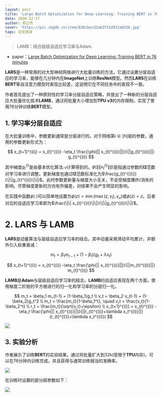 ```yaml
---
layout: post
title: 'Large Batch Optimization for Deep Learning: Training BERT in 76 minutes'
date: 2020-12-17
author: 郑之杰
cover: 'https://pic.imgdb.cn/item/620cbecd2ab3f51d912a0256.jpg'
tags: 论文阅读
---
```


> LAMB：结合层级自适应学习率与Adam.

- paper：[Large Batch Optimization for Deep Learning: Training BERT in 76 minutes](https://arxiv.org/abs/1904.00962)

**LARS**是一种常用的对大型神经网络进行大批量训练的方法，它通过设置分层自适应的学习率，能够在几分钟内在**ImageNet**上训练**ResNet**模型。然而**LARS**在训练**BERT**等自注意力模型时表现比较差，这说明它在不同任务中的表现不一致。

作者首先提出了一种原则性的学习率分层自适应策略，并提出了一种新的分层自适应大批量优化技术**LAMB**，通过将批量大小增加到**TPU v3**的内存限制，实现了使用$76$分钟训练**BERT**模型。

## 1. 学习率分层自适应

在大批量训练中，参数更新通常是分层进行的。对于网络第$i \in [h]$层的参数，通用的参数更新形式为：

$$ x_{t+1}^{(i)} =  x_{t}^{(i)} -\eta_t \frac{\phi(|| x_{t}^{(i)}||)}{||g_{t}^{(i)}||} g_{t}^{(i)} $$

其中梯度$g_t^{(i)}$是由基本优化算法$\mathcal{A}$计算得到的。$\phi(\|\| x_{t}^{(i)}\|\|)$是指通过参数的**l2**范数对学习率进行调整。更新梯度也通过**l2**范数标准化为$\frac{g_{t}^{(i)}}{\|\|g_{t}^{(i)}\|\|}$。此时参数更新量与梯度大小无关，不会受梯度爆炸/消失的影响。尽管梯度更新的方向有所偏差，对结果不会产生明显的影响。

在实践中函数$\phi(\cdot)$可以简单地设置为$\phi(z)=\min(\max(z,\gamma_l),\gamma_u)$或$\phi(z)=z$。后者对应的自适应学习率即为$\frac{\|\| x_{t}^{(i)}\|\|}{\|\|g_{t}^{(i)}\|\|}$。


# 2. LARS 与 LAMB

**LARS**是动量算法与层级自适应学习率的结合。其中动量采用滑动平均累计，并额外引入权重衰减：

$$ m_t = \beta_1 m_{t-1} + (1-\beta_1)(g_t+\lambda x_t) $$

$$ x_{t+1}^{(i)} =  x_{t}^{(i)} -\eta_t \frac{\phi(|| x_{t}^{(i)}||)}{||m_{t}^{(i)}||} m_{t}^{(i)} $$

**LAMB**是**Adam**与层级自适应学习率的结合。**LAMB**的自适应表现在两个方面，使用梯度二阶矩的平方根进行的归一化和学习率的分层归一化。

$$ m_t = \beta_1 m_{t-1} + (1-\beta_1)g_t \\ v_t = \beta_2 v_{t-1} + (1-\beta_2)g_t^2 \\ m_t = \frac{m_t}{1-\beta_1^t}, \quad v_t = \frac{v_t}{1-\beta_2^t} \\ r_t = \frac{m_t}{\sqrt{v_t}+\epsilon} \\ x_{t+1}^{(i)} =  x_{t}^{(i)} -\eta_t \frac{\phi(|| x_{t}^{(i)}||)}{||r_{t}^{(i)}+\lambda x_t^{(i)}||} (r_{t}^{(i)}+\lambda x_t^{(i)}) $$

![](https://pic.imgdb.cn/item/620df6872ab3f51d91e451b8.jpg)


## 3. 实验分析

作者展示了训练**BERT**的实验结果。通过将批量扩大到$32$k(受限于**TPU**内存)，可以在$76$分钟内训练完成，并且获得与通常训练相当的准确率。

![](https://pic.imgdb.cn/item/620df9282ab3f51d91e851f6.jpg)

在训练时设置的部分超参数如下：

![](https://pic.imgdb.cn/item/620df93d2ab3f51d91e879d5.jpg)